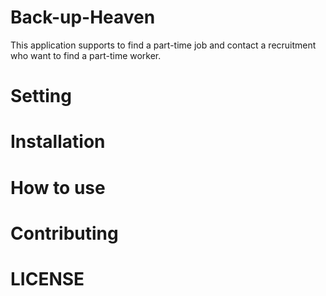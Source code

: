 # Back-up-Heaven

 This application supports to find a part-time job and contact a recruitment who want to find a part-time worker.
 
# Setting

# Installation

# How to use
 
# Contributing
 
# LICENSE
